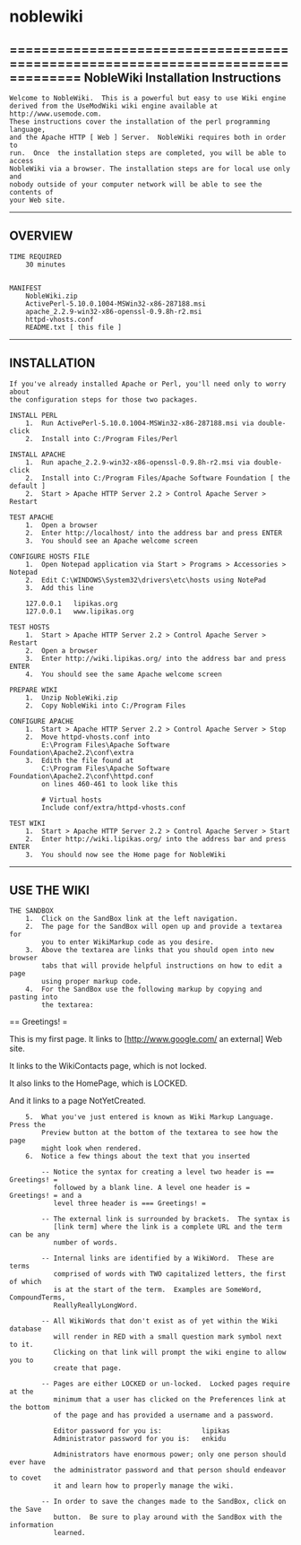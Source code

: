 # noblewiki
===============================================================================
 NobleWiki Installation Instructions
-------------------------------------------------------------------------------

	Welcome to NobleWiki.  This is a powerful but easy to use Wiki engine
	derived from the UseModWiki wiki engine available at http://www.usemode.com. 
	These instructions cover the installation of the perl programming language, 
	and the Apache HTTP [ Web ]	Server.  NobleWiki requires both in order to
	run.  Once	the installation steps are completed, you will be able to access
	NobleWiki via a browser. The installation steps are for local use only and
	nobody outside of your computer network will be able to see the contents of
	your Web site.

	
	
-------------------------------------------------------------------------------
OVERVIEW
-------------------------------------------------------------------------------

	TIME REQUIRED
		30 minutes


	MANIFEST
		NobleWiki.zip
		ActivePerl-5.10.0.1004-MSWin32-x86-287188.msi
		apache_2.2.9-win32-x86-openssl-0.9.8h-r2.msi
		httpd-vhosts.conf
		README.txt [ this file ]



-------------------------------------------------------------------------------
INSTALLATION
-------------------------------------------------------------------------------

	If you've already installed Apache or Perl, you'll need only to worry about
	the configuration steps for those two packages.

	INSTALL PERL
		1.  Run ActivePerl-5.10.0.1004-MSWin32-x86-287188.msi via double-click
		2.  Install into C:/Program Files/Perl
		
	INSTALL APACHE
		1.  Run apache_2.2.9-win32-x86-openssl-0.9.8h-r2.msi via double-click
		2.  Install into C:/Program Files/Apache Software Foundation [ the default ]
		2.  Start > Apache HTTP Server 2.2 > Control Apache Server > Restart

	TEST APACHE
		1.  Open a browser
		2.  Enter http://localhost/ into the address bar and press ENTER
		3.  You should see an Apache welcome screen
		
	CONFIGURE HOSTS FILE
		1.  Open Notepad application via Start > Programs > Accessories > Notepad
		2.  Edit C:\WINDOWS\System32\drivers\etc\hosts using NotePad
		3.  Add this line
		
		127.0.0.1	lipikas.org
		127.0.0.1	www.lipikas.org

	TEST HOSTS	
		1.  Start > Apache HTTP Server 2.2 > Control Apache Server > Restart
		2.  Open a browser
		3.  Enter http://wiki.lipikas.org/ into the address bar and press ENTER
		4.  You should see the same Apache welcome screen

	PREPARE WIKI
		1.  Unzip NobleWiki.zip
		2.  Copy NobleWiki into C:/Program Files
		
	CONFIGURE APACHE
		1.  Start > Apache HTTP Server 2.2 > Control Apache Server > Stop
		2.  Move httpd-vhosts.conf into 
			E:\Program Files\Apache Software Foundation\Apache2.2\conf\extra
		3.  Edith the file found at 
			C:\Program Files\Apache Software Foundation\Apache2.2\conf\httpd.conf 
			on lines 460-461 to look like this
		
			# Virtual hosts
			Include conf/extra/httpd-vhosts.conf
		
	TEST WIKI
		1.  Start > Apache HTTP Server 2.2 > Control Apache Server > Start
		2.  Enter http://wiki.lipikas.org/ into the address bar and press ENTER
		3.  You should now see the Home page for NobleWiki



-------------------------------------------------------------------------------
USE THE WIKI
-------------------------------------------------------------------------------

	THE SANDBOX
		1.  Click on the SandBox link at the left navigation.
		2.  The page for the SandBox will open up and provide a textarea for
			you to enter WikiMarkup code as you desire.
		3.  Above the textarea are links that you should open into new browser
			tabs that will provide helpful instructions on how to edit a page
			using proper markup code.
		4.  For the SandBox use the following markup by copying and pasting into
			the textarea:
			
			
== Greetings! =

This is my first page.
It links to [http://www.google.com/ an external] Web site.

It links to the WikiContacts page, which is not locked.

It also links to the HomePage, which is LOCKED.

And it links to a page NotYetCreated.


			
		5.  What you've just entered is known as Wiki Markup Language.  Press the 
		    Preview button at the bottom of the textarea to see how the page 
			might look when rendered.
		6.  Notice a few things about the text that you inserted
		
			-- Notice the syntax for creating a level two header is == Greetings! =
			   followed by a blank line. A level one header is = Greetings! = and a 
			   level three header is === Greetings! =
			   
			-- The external link is surrounded by brackets.  The syntax is 
			   [link term] where the link is a complete URL and the term can be any
			   number of words.
			   
			-- Internal links are identified by a WikiWord.  These are terms
			   comprised of words with TWO capitalized letters, the first of which
			   is at the start of the term.  Examples are SomeWord, CompoundTerms,
			   ReallyReallyLongWord.
			   
			-- All WikiWords that don't exist as of yet within the Wiki database
			   will render in RED with a small question mark symbol next to it.  
			   Clicking on that link will prompt the wiki engine to allow you to
			   create that page.
			   
			-- Pages are either LOCKED or un-locked.  Locked pages require at the
			   minimum that a user has clicked on the Preferences link at the bottom
			   of the page and has provided a username and a password.
			   
			   Editor password for you is:          lipikas
			   Administrator password for you is:   enkidu
			   
			   Administrators have enormous power; only one person should ever have
			   the administrator password and that person should endeavor to covet
			   it and learn how to properly manage the wiki.
			   
			-- In order to save the changes made to the SandBox, click on the Save
			   button.  Be sure to play around with the SandBox with the information
			   learned.

